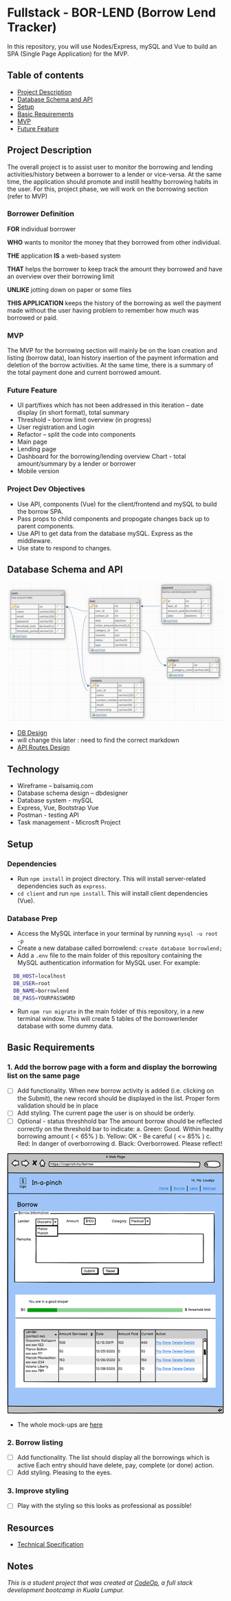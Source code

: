 # Fullstack - BOR-LEND (Borrow Lend Tracker)

In this repository, you will use Nodes/Express, mySQL and Vue to build an SPA (Single Page Application) for the MVP.

## Table of contents

* [Project Description](#project-description)
* [Database Schema and API](#database-schema-and-api)
* [Setup](#setup)
* [Basic Requirements](#basic-requirements)
* [MVP](#mvp)
* [Future Feature](#future_feature)

## Project Description

The overall project is to assist user to monitor the borrowing and lending activities/history between a borrower to a lender or vice-versa. At the same time, the application should promote and instill healthy borrowing habits in the user. For this, project phase, we will work on the borrowing section (refer to MVP)  

### Borrower Definition

**FOR** individual borrower

**WHO** wants to monitor the money that they borrowed from other individual.

**THE** application **IS** a web-based system

**THAT** helps the borrower to keep track the amount they borrowed and have an overview over their borrowing limit

**UNLIKE** jotting down on paper or some files

**THIS APPLICATION** keeps the history of the borrowing as well the payment made without the user having problem to remember how much was borrowed or paid.

### MVP

The MVP for the borrowing section will mainly be on the loan creation and listing (borrow data), loan history insertion of the payment information and deletion of the borrow activities. At the same time, there is a summary of the total payment done and current borrowed amount.

### Future Feature

* UI part/fixes which has not been addressed in this iteration – date display (in short format), total summary
* Threshold – borrow limit overview (in progress)
* User registration and Login
* Refactor – split the code into components
* Main page
* Lending page
* Dashboard for the borrowing/lending overview
  Chart - total amount/summary by a lender or borrower
* Mobile version

### Project Dev Objectives

* Use API, components (Vue) for the client/frontend and mySQL to build the borrow SPA.
* Pass props to child components and propogate changes back up to parent components.
* Use API to get data from the database mySQL. Express as the middleware.
* Use state to respond to changes.

## Database Schema and API

![DB Schema](docs/proj1_db_scheme.PNG)

* [DB Design](https://app.dbdesigner.net/dashboard#)
* will change this later : need to find the correct markdown
* [API Routes Design](https://github.com/njas17/bor-lend/docs/Bor-Lend_API_Routes_Design.docx)

## Technology

* Wireframe – balsamiq.com
* Database schema design – dbdesigner
* Database system - mySQL
* Express, Vue, Bootstrap Vue
* Postman - testing API
* Task management - Microsft Project

## Setup

### Dependencies

* Run `npm install` in project directory. This will install server-related dependencies such as `express`.
* `cd client` and run `npm install`. This will install client dependencies (Vue).

### Database Prep

* Access the MySQL interface in your terminal by running `mysql -u root -p`
* Create a new database called borrowlend: `create database borrowlend;`
* Add a `.env` file to the main folder of this repository containing the MySQL authentication information for MySQL user. For example:

```bash
  DB_HOST=localhost
  DB_USER=root
  DB_NAME=borrowlend
  DB_PASS=YOURPASSWORD
```

* Run `npm run migrate` in the main folder of this repository, in a new terminal window. This will create 5 tables of the borrowerlender database with some dummy data.

## Basic Requirements

### 1. Add the borrow page with a form and display the borrowing list on the same page

* [ ] Add functionality.
  When new borrow activity is added (i.e. clicking on the Submit), the new record should be displayed in the list.
  Proper form validation should be in place
* [ ] Add styling.
  The current page the user is on should be orderly.
* [ ] Optional - status threshhold bar
  The amount borrow should be reflected correctly on the threshold bar to indicate:
  a. Green: Good. Within healthy borrowing amount ( < 65% )
  b. Yellow: OK - Be careful ( <= 85% )
  c. Red: In danger of overborrowing
  d. Black: Overborrowed. Please reflect!

![Borrow View](docs/borrow_activity_view.png)

* The whole mock-ups are [here](https://balsamiq.cloud/su4rjdf/p3lwq8k/r2278)

### 2. Borrow listing

* [ ] Add functionality.
  The list should display all the borrowings which is active
  Each entry should have delete, pay, complete (or done) action.
* [ ] Add styling.
  Pleasing to the eyes.

### 3. Improve styling

* [ ] Play with the styling so this looks as professional as possible!

## Resources

* [Technical Specification](https://xxxx)

## Notes

_This is a student project that was created at [CodeOp](http://CodeOp.tech), a full stack development bootcamp in Kuala Lumpur._
